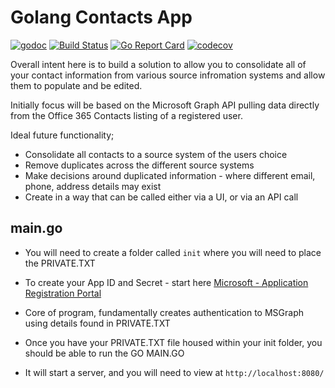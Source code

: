 # Golang Contacts App

[![godoc](https://godoc.org/github.com/darren0609/msgraph-go-contacts?status.svg)](https://godoc.org/github.com/darren0609/msgraph-go-contacts)
[![Build Status](https://travis-ci.org/darren0609/msgraph-go-contacts.svg?branch=master)](https://travis-ci.org/darren0609/msgraph-go-contacts)
[![Go Report Card](https://goreportcard.com/badge/github.com/darren0609/msgraph-go-contacts)](https://goreportcard.com/report/github.com/darren0609/msgraph-go-contacts)
[![codecov](https://codecov.io/gh/darren0609/msgraph-go-contacts/branch/master/graph/badge.svg)](https://codecov.io/gh/darren0609/msgraph-go-contacts)

Overall intent here is to build a solution to allow you to consolidate all of your contact information from various source infromation systems and allow them to populate and be edited. 

Initially focus will be based on the Microsoft Graph API pulling data directly from the Office 365 Contacts listing of a registered user. 

Ideal future functionality; 
* Consolidate all contacts to a source system of the users choice
* Remove duplicates across the different source systems
* Make decisions around duplicated information - where different email, phone, address details may exist
* Create in a way that can be called either via a UI, or via an API call

## main.go 

- You will need to create a folder called `init` where you will need to place the PRIVATE.TXT
- To create your App ID and Secret - start here  [Microsoft - Application Registration Portal](https://apps.dev.microsoft.com)
- Core of program, fundamentally creates authentication to MSGraph using details found in PRIVATE.TXT
- Once you have your PRIVATE.TXT file housed within your init folder, you should be able to run the GO MAIN.GO 

- It will start a server, and you will need to view at `http://localhost:8080/` 

